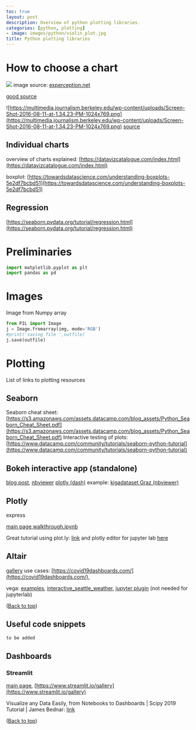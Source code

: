 ```yaml
---
toc: true
layout: post
description: Overview of python plotting libraries.
categories: [python, plotting]
- image: images/python/violin_plot.jpg
title: Python plotting libraries
---
```


# How to choose a chart



![](https://i.imgur.com/v2r3q6S.png)
image source: [experception.net](http://experception.net/Franconeri_ExperCeptionDotNet_ChartChooser.pdf)

[good source](https://multimedia.journalism.berkeley.edu/tutorials/visualizing-data-a-guide-to-chart-types/)

![https://multimedia.journalism.berkeley.edu/wp-content/uploads/Screen-Shot-2016-08-11-at-1.34.23-PM-1024x769.png](https://multimedia.journalism.berkeley.edu/wp-content/uploads/Screen-Shot-2016-08-11-at-1.34.23-PM-1024x769.png)
[source](https://multimedia.journalism.berkeley.edu/wp-content/uploads/Screen-Shot-2016-08-11-at-1.34.23-PM-1024x769.png)


## Individual charts
overview of charts explained: [https://datavizcatalogue.com/index.html](https://datavizcatalogue.com/index.html)

boxplot:
[https://towardsdatascience.com/understanding-boxplots-5e2df7bcbd51](https://towardsdatascience.com/understanding-boxplots-5e2df7bcbd51)

## Regression
[https://seaborn.pydata.org/tutorial/regression.html](https://seaborn.pydata.org/tutorial/regression.html)



# Preliminaries
```python
import matplotlib.pyplot as plt
import pandas as pd
```



# Images
Image from Numpy array
```python
from PIL import Image
j = Image.fromarray(img, mode='RGB')
#print('saving file ',outfile)
j.save(outfile)
```

# Plotting

List of links to plotting resources

## Seaborn
Seaborn cheat sheet: [https://s3.amazonaws.com/assets.datacamp.com/blog_assets/Python_Seaborn_Cheat_Sheet.pdf](https://s3.amazonaws.com/assets.datacamp.com/blog_assets/Python_Seaborn_Cheat_Sheet.pdf)
Interactive testing of plots: [https://www.datacamp.com/community/tutorials/seaborn-python-tutorial](https://www.datacamp.com/community/tutorials/seaborn-python-tutorial)

## Bokeh interactive app (standalone)

[blog post](https://towardsdatascience.com/data-visualization-with-bokeh-in-python-part-iii-a-complete-dashboard-dc6a86aa6e23), [nbviewer](https://nbviewer.jupyter.org/github/WillKoehrsen/Bokeh-Python-Visualization/blob/master/application/app_development.ipynb)
[plotly (dash)](https://plot.ly/products/dash/)
example: [kigadataset Graz (nbviewer)](https://nbviewer.jupyter.org/github/sladkovm/graz-kiga-dataset/blob/master/Graz%20Kiga%20Dataset.ipynb)

## Plotly 

express

[main page](https://plotly.com/python/plotly-express/),[walkthrough.ipynb](https://nbviewer.jupyter.org/github/plotly/plotly_express/blob/master/walkthrough.ipynb)

Great tutorial using plot.ly: [link](https://medium.com/@williamkoehrsen/the-next-level-of-data-visualization-in-python-dd6e99039d5e) and plotly editor for jupyter lab [here](https://github.com/plotly/jupyterlab-chart-editor)


## Altair

[gallery](altair-viz.github.io/gallery/index.html)
use cases: [https://covid19dashboards.com/](https://covid19dashboards.com/),

vega: [examples](https://vega.github.io/vega-lite/examples/), [interactive_seattle_weather](https://vega.github.io/vega-lite/examples/interactive_seattle_weather.html), [jupyter plugin](https://github.com/vega/ipyvega) (not needed for jupyterlab)



(<a href="#top">Back to top</a>)


## Useful code snippets

```python
to be added
```


## Dashboards

### Streamlit
[main page](https://www.streamlit.io/), [https://www.streamlit.io/gallery](https://www.streamlit.io/gallery)

Visualize any Data Easily, from Notebooks to Dashboards | Scipy 2019 Tutorial | James Bednar: [link](https://www.youtube.com/watch?v=7deGS4IPAQ0)

(<a href="#top">Back to top</a>)